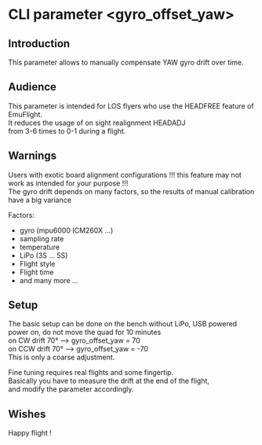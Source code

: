 # CLI parameter <gyro_offset_yaw>

## Introduction
This parameter allows to manually compensate YAW gyro drift over time.  

## Audience
 This parameter is intended for LOS flyers who use the HEADFREE feature of EmuFlight.  
 It reduces the usage of on sight realignment HEADADJ  
 from 3-6 times to 0-1 during a flight.  

## Warnings
Users with exotic board alignment configurations !!! this feature may not work as intended for your purpose !!!  
The gyro drift depends on many factors, so the results of manual calibration have a big variance  

Factors:  
*  gyro (mpu6000 ICM260X ...)
*  sampling rate
*  temperature
*  LiPo (3S ... 5S)
*  Flight style
*  Flight time
*  and many more ...

## Setup
The basic setup can be done on the bench without LiPo, USB powered  
power on, do not move the quad for 10 minutes  
on CW  drift 70° --> gyro_offset_yaw = 70  
on CCW drift 70° --> gyro_offset_yaw = -70  
This is only a coarse adjustment.  

Fine tuning requires real flights and some fingertip.  
Basically you have to measure the drift at the end of the flight,  
and modify the parameter accordingly.  

## Wishes
Happy flight !  
